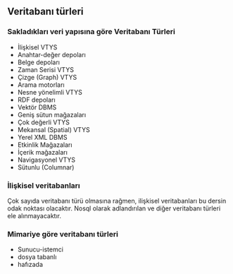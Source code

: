 ## Veritabanı türleri

### Sakladıkları veri yapısına göre Veritabanı Türleri

- İlişkisel VTYS
- Anahtar-değer depoları
- Belge depoları
- Zaman Serisi VTYS
- Çizge (Graph) VTYS
- Arama motorları
- Nesne yönelimli VTYS
- RDF depoları
- Vektör DBMS
- Geniş sütun mağazaları
- Çok değerli VTYS
- Mekansal (Spatial) VTYS
- Yerel XML DBMS
- Etkinlik Mağazaları
- İçerik mağazaları
- Navigasyonel VTYS
- Sütunlu (Columnar)

### İlişkisel veritabanları

Çok sayıda veritabanı türü olmasına rağmen, ilişkisel veritabanları bu dersin odak noktası olacaktır.
Nosql olarak adlandırılan ve diğer veritabanı türleri ele alınmayacaktır.


### Mimariye göre veritabanı türleri

- Sunucu-istemci
- dosya tabanlı
- hafızada